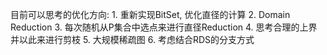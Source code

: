 目前可以思考的优化方向:
	1. 重新实现BitSet, 优化直径的计算
	2. Domain Reduction
	3. 每次随机从P集合中选点来进行直径Reduction
	4. 思考合理的上界并以此来进行剪枝
	5. 大规模稀疏图
	6. 考虑结合RDS的分支方式
